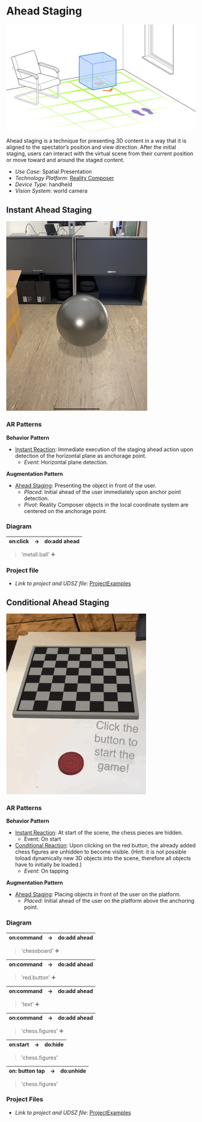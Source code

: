 # Ahead Staging

![image](image/Ahead_staging.png)

Ahead staging is a technique for presenting 3D content in a way that it is aligned to the spectator’s position and view direction. After the initial staging, users can interact with the virtual scene from their current position or move toward and around the staged content.

* _Use Case_: Spatial Presentation
* _Technology Platform_: [Reality Composer](../README.md)
* _Device Type_: handheld
* _Vision System_: world camera

## Instant Ahead Staging

![image](image/Metal_ball.png)


### AR Patterns

__Behavior Pattern__

* [Instant Reaction](https://github.com/ARpatterns/catalog/blob/main/behavioral-patterns/instant-reaction.md): Immediate execution of the staging ahead action upon detection of the horizontal plane as anchorage point.
  * _Event_: Horizontal plane detection.

__Augmentation Pattern__

* [Ahead Staging](https://github.com/ARpatterns/catalog/blob/main/augmentation-patterns/ahead-staging.md): Presenting the object in front of the user.
  * _Placed_: Initial ahead of the user immediately upon anchor point detection.
  * _Pivot_: Reality Composer objects in the local coordinate system are centered on the anchorage point.

### Diagram

| on:click | &rarr; | do:add ahead |
| -------: | ------ | ------------ |

> 'metall.ball' ➕

### Project file

* _Link to project and UDSZ file_: [ProjectExamples](ProjectExamples)

## Conditional Ahead Staging

![image](image/Chessboard.gif)

### AR Patterns

__Behavior Pattern__

* [Instant Reaction](https://github.com/ARpatterns/catalog/blob/main/behavioral-patterns/instant-reaction.md): At start of the scene, the chess pieces are hidden.
  * Event: On start
* [Conditional Reaction](https://github.com/ARpatterns/catalog/blob/main/behavioral-patterns/conditional-reaction.md): Upon clicking on the red button, the already added chess figures are unhidden to become visible. (Hint: it is not possible toload dynamically new 3D objects into the scene, therefore all objects have to initially be loaded.) 
  * _Event_: On tapping

__Augmentation Pattern__

* [Ahead Staging](https://github.com/ARpatterns/catalog/blob/main/augmentation-patterns/ahead-staging.md): Placing objects in front of the user on the platform.
  * _Placed_: Initial ahead of the user on the platform above the anchoring point.

### Diagram

| on:command | &rarr; | do:add ahead |
| ---------- | ------ | ------ |

> 'chessboard' ➕

| on:command | &rarr; | do:add ahead |
| ---------- | ------ | ------ |

> 'red.button' ➕

| on:command | &rarr; | do:add ahead |
| ---------- | ------ | ------ |

> 'text' ➕

| on:command | &rarr; | do:add ahead |
| ---------- | ------ | ------ |

> 'chess.figures' ➕

| on:start | → | do:hide |
| -------- | -- | ------- |

> 'chess.figures'

| on: button tap | &rarr; | do:unhide |
| -------------- | ------ | ------------ |

> 'chess.figures'

### Project Files

* _Link to project and UDSZ file_: [ProjectExamples](ProjectExamples)
